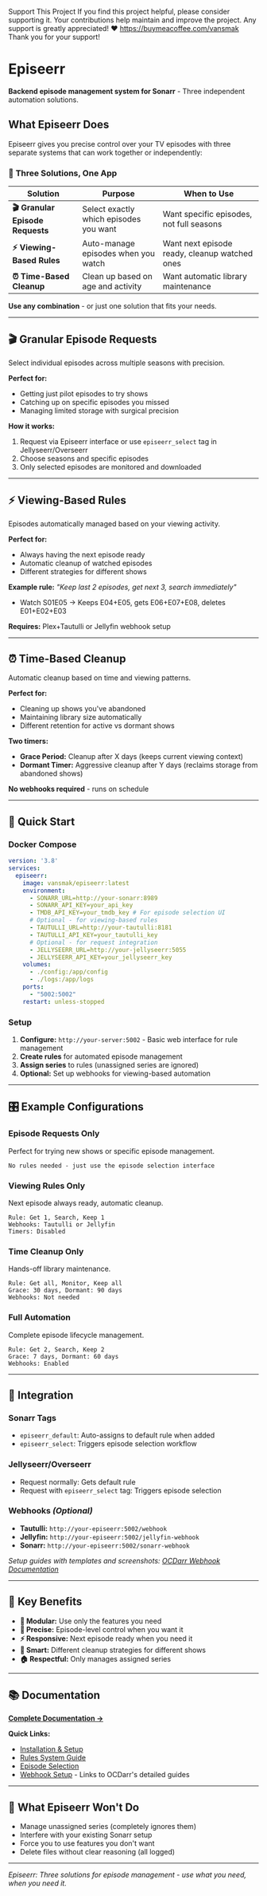 
Support This Project If you find this project helpful, please consider supporting it. Your contributions help maintain and improve the project. Any support is greatly appreciated! ❤️ https://buymeacoffee.com/vansmak Thank you for your support!

# Episeerr

**Backend episode management system for Sonarr** - Three independent automation solutions.

## What Episeerr Does

Episeerr gives you precise control over your TV episodes with three separate systems that can work together or independently:

### 🎯 **Three Solutions, One App**

| Solution | Purpose | When to Use |
|----------|---------|-------------|
| **🎬 Granular Episode Requests** | Select exactly which episodes you want | Want specific episodes, not full seasons |
| **⚡ Viewing-Based Rules** | Auto-manage episodes when you watch | Want next episode ready, cleanup watched ones |
| **⏰ Time-Based Cleanup** | Clean up based on age and activity | Want automatic library maintenance |

**Use any combination** - or just one solution that fits your needs.

---

## 🎬 Granular Episode Requests

Select individual episodes across multiple seasons with precision.

**Perfect for:**
- Getting just pilot episodes to try shows
- Catching up on specific episodes you missed
- Managing limited storage with surgical precision

**How it works:**
1. Request via Episeerr interface or use `episeerr_select` tag in Jellyseerr/Overseerr
2. Choose seasons and specific episodes
3. Only selected episodes are monitored and downloaded

---

## ⚡ Viewing-Based Rules

Episodes automatically managed based on your viewing activity.

**Perfect for:**
- Always having the next episode ready
- Automatic cleanup of watched episodes
- Different strategies for different shows

**Example rule:** *"Keep last 2 episodes, get next 3, search immediately"*
- Watch S01E05 → Keeps E04+E05, gets E06+E07+E08, deletes E01+E02+E03

**Requires:** Plex+Tautulli or Jellyfin webhook setup

---

## ⏰ Time-Based Cleanup

Automatic cleanup based on time and viewing patterns.

**Perfect for:**
- Cleaning up shows you've abandoned
- Maintaining library size automatically
- Different retention for active vs dormant shows

**Two timers:**
- **Grace Period:** Cleanup after X days (keeps current viewing context)
- **Dormant Timer:** Aggressive cleanup after Y days (reclaims storage from abandoned shows)

**No webhooks required** - runs on schedule

---

## 🚀 Quick Start

### Docker Compose
```yaml
version: '3.8'
services:
  episeerr:
    image: vansmak/episeerr:latest
    environment:
      - SONARR_URL=http://your-sonarr:8989
      - SONARR_API_KEY=your_api_key
      - TMDB_API_KEY=your_tmdb_key # For episode selection UI
      # Optional - for viewing-based rules
      - TAUTULLI_URL=http://your-tautulli:8181
      - TAUTULLI_API_KEY=your_tautulli_key
      # Optional - for request integration  
      - JELLYSEERR_URL=http://your-jellyseerr:5055
      - JELLYSEERR_API_KEY=your_jellyseerr_key
    volumes:
      - ./config:/app/config
      - ./logs:/app/logs
    ports:
      - "5002:5002"
    restart: unless-stopped
```

### Setup
1. **Configure:** `http://your-server:5002` - Basic web interface for rule management
2. **Create rules** for automated episode management  
3. **Assign series** to rules (unassigned series are ignored)
4. **Optional:** Set up webhooks for viewing-based automation

---

## 🎛️ Example Configurations

### Episode Requests Only
Perfect for trying new shows or specific episode management.
```
No rules needed - just use the episode selection interface
```

### Viewing Rules Only  
Next episode always ready, automatic cleanup.
```
Rule: Get 1, Search, Keep 1
Webhooks: Tautulli or Jellyfin
Timers: Disabled
```

### Time Cleanup Only
Hands-off library maintenance.
```
Rule: Get all, Monitor, Keep all  
Grace: 30 days, Dormant: 90 days
Webhooks: Not needed
```

### Full Automation
Complete episode lifecycle management.
```
Rule: Get 2, Search, Keep 2
Grace: 7 days, Dormant: 60 days  
Webhooks: Enabled
```

---

## 🔧 Integration

### Sonarr Tags
- `episeerr_default`: Auto-assigns to default rule when added
- `episeerr_select`: Triggers episode selection workflow

### Jellyseerr/Overseerr  
- Request normally: Gets default rule
- Request with `episeerr_select` tag: Triggers episode selection

### Webhooks *(Optional)*
- **Tautulli:** `http://your-episeerr:5002/webhook` 
- **Jellyfin:** `http://your-episeerr:5002/jellyfin-webhook`  
- **Sonarr:** `http://your-episeerr:5002/sonarr-webhook`

*Setup guides with templates and screenshots: [OCDarr Webhook Documentation](link-to-ocdarr-guides)*

---

## 🎯 Key Benefits

- **🔧 Modular:** Use only the features you need
- **🎯 Precise:** Episode-level control when you want it
- **⚡ Responsive:** Next episode ready when you need it  
- **🧹 Smart:** Different cleanup strategies for different shows
- **🏠 Respectful:** Only manages assigned series

---

## 📚 Documentation

**[Complete Documentation →](./docs/)**

**Quick Links:**
- [Installation & Setup](./docs/installation.md)
- [Rules System Guide](./docs/rules-guide.md) 
- [Episode Selection](./docs/episode-selection.md)
- [Webhook Setup](./docs/webhooks.md) - Links to OCDarr's detailed guides

---

## 🚫 What Episeerr Won't Do

- Manage unassigned series (completely ignores them)
- Interfere with your existing Sonarr setup
- Force you to use features you don't want
- Delete files without clear reasoning (all logged)

---

*Episeerr: Three solutions for episode management - use what you need, when you need it.*
